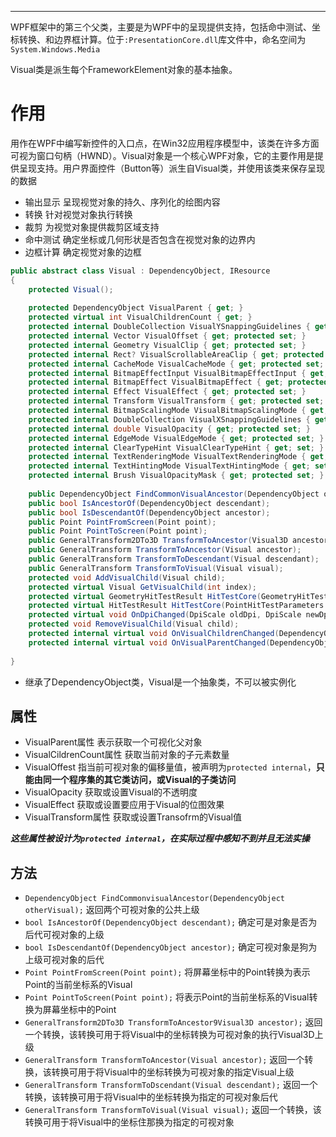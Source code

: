 ***

WPF框架中的第三个父类，主要是为WPF中的呈现提供支持，包括命中测试、坐标转换、和边界框计算。位于`:PresentationCore.dll`库文件中，命名空间为`System.Windows.Media`

 Visual类是派生每个FrameworkElement对象的基本抽象。

# 作用

用作在WPF中编写新控件的入口点，在Win32应用程序模型中，该类在许多方面可视为窗口句柄（HWND）。Visual对象是一个核心WPF对象，它的主要作用是提供呈现支持。用户界面控件（Button等）派生自Visual类，并使用该类来保存呈现的数据

- 输出显示
  呈现视觉对象的持久、序列化的绘图内容
- 转换
  针对视觉对象执行转换
- 裁剪
  为视觉对象提供裁剪区域支持
- 命中测试
  确定坐标或几何形状是否包含在视觉对象的边界内
- 边框计算
  确定视觉对象的边框

```cs
public abstract class Visual : DependencyObject, IResource
{
    protected Visual();
 
    protected DependencyObject VisualParent { get; }
    protected virtual int VisualChildrenCount { get; }
    protected internal DoubleCollection VisualYSnappingGuidelines { get; protected set; }
    protected internal Vector VisualOffset { get; protected set; }
    protected internal Geometry VisualClip { get; protected set; }
    protected internal Rect? VisualScrollableAreaClip { get; protected set; }
    protected internal CacheMode VisualCacheMode { get; protected set; }
    protected internal BitmapEffectInput VisualBitmapEffectInput { get; protected set; }
    protected internal BitmapEffect VisualBitmapEffect { get; protected set; }
    protected internal Effect VisualEffect { get; protected set; }
    protected internal Transform VisualTransform { get; protected set; }
    protected internal BitmapScalingMode VisualBitmapScalingMode { get; protected set; }
    protected internal DoubleCollection VisualXSnappingGuidelines { get; protected set; }
    protected internal double VisualOpacity { get; protected set; }
    protected internal EdgeMode VisualEdgeMode { get; protected set; }
    protected internal ClearTypeHint VisualClearTypeHint { get; set; }
    protected internal TextRenderingMode VisualTextRenderingMode { get; set; }
    protected internal TextHintingMode VisualTextHintingMode { get; set; }
    protected internal Brush VisualOpacityMask { get; protected set; }
 
    public DependencyObject FindCommonVisualAncestor(DependencyObject otherVisual);
    public bool IsAncestorOf(DependencyObject descendant);
    public bool IsDescendantOf(DependencyObject ancestor);
    public Point PointFromScreen(Point point);
    public Point PointToScreen(Point point);
    public GeneralTransform2DTo3D TransformToAncestor(Visual3D ancestor);
    public GeneralTransform TransformToAncestor(Visual ancestor);
    public GeneralTransform TransformToDescendant(Visual descendant);
    public GeneralTransform TransformToVisual(Visual visual);
    protected void AddVisualChild(Visual child);
    protected virtual Visual GetVisualChild(int index);
    protected virtual GeometryHitTestResult HitTestCore(GeometryHitTestParameters hitTestParameters);
    protected virtual HitTestResult HitTestCore(PointHitTestParameters hitTestParameters);
    protected virtual void OnDpiChanged(DpiScale oldDpi, DpiScale newDpi);
    protected void RemoveVisualChild(Visual child);
    protected internal virtual void OnVisualChildrenChanged(DependencyObject visualAdded, DependencyObject visualRemoved);
    protected internal virtual void OnVisualParentChanged(DependencyObject oldParent);
 
}
```

- 继承了DependencyObject类，Visual是一个抽象类，不可以被实例化

## 属性

- VisualParent属性
  表示获取一个可视化父对象
- VisualCildrenCount属性
  获取当前对象的子元素数量
- VisualOffest
  指当前可视对象的偏移量值，被声明为`protected internal`，**只能由同一个程序集的其它类访问，或Visual的子类访问**
- VisualOpacity
  获取或设置Visual的不透明度
- VisualEffect
  获取或设置要应用于Visual的位图效果
- VisualTransform属性
  获取或设置Transofrm的Visual值

***这些属性被设计为`protected internal`，在实际过程中感知不到并且无法实操***

## 方法

- `DependencyObject FindCommonvisualAncestor(DependencyObject otherVisual);`
  返回两个可视对象的公共上级
- `bool IsAncestorOf(DependencyObject descendant);`
  确定可是对象是否为后代可视对象的上级
- `bool IsDescendantOf(DependencyObject ancestor);`
  确定可视对象是狗为上级可视对象的后代
- `Point PointFromScreen(Point point);`
  将屏幕坐标中的Point转换为表示Point的当前坐标系的Visual
- `Point PointToScreen(Point point);`
  将表示Point的当前坐标系的Visual转换为屏幕坐标中的Point
- `GeneralTransform2DTo3D TransformToAncestor9Visual3D ancestor);`
  返回一个转换，该转换可用于将Visual中的坐标转换为可视对象的执行Visual3D上级
- `GeneralTransform TransformToAncestor(Visual ancestor);`
  返回一个转换，该转换可用于将Visual中的坐标转换为可视对象的指定Visual上级
- `GeneralTransform TransformToDscendant(Visual descendant);`
  返回一个转换，该转换可用于将Visual中的坐标转换为指定的可视对象后代
- `GeneralTransform TransformToVisual(Visual visual);`
  返回一个转换，该转换可用于将Visual中的坐标住那换为指定的可视对象

